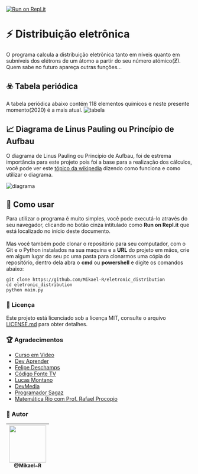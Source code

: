 [![Run on Repl.it](https://repl.it/badge/github/Mikael-R/eletronic_distribution)](https://eletronicdistribution.mikael32.repl.run/)

# ⚡ Distribuição eletrônica
O programa calcula a distribuição eletrônica tanto em níveis quanto em subníveis dos elétrons de um átomo a partir do seu número atómico(Ƶ).<br>
Quem sabe no futuro apareça outras funções...

## ☣️ Tabela periódica
A tabela periódica abaixo contém 118 elementos químicos e neste presente momento(2020) é a mais atual.
![tabela](https://github.com/Mikael-R/eletronic_distribution/blob/master/template/tabela.png)

## 📈 Diagrama de Linus Pauling ou Princípio de Aufbau
O diagrama de Linus Pauling ou Princípio de Aufbau, foi de estrema importância para este projeto pois foi a base para a realização dos cálculos, você pode ver este [tópico da wikipedia](https://pt.wikipedia.org/wiki/Princípio_de_Aufbau) dizendo como funciona e como utilizar o diagrama.

![diagrama](https://github.com/Mikael-R/eletronic_distribution/blob/master/template/diagrama.png)

## 🤔 Como usar
Para utilizar o programa é muito simples, você pode executá-lo através do seu navegador, clicando no botão cinza intitulado como **Run on Repl.it** que está localizado no início deste documento.<br>
<br>
Mas você também pode clonar o repositório para seu computador, com o Git e o Python instalados na sua maquina e a **URL** do projeto em mãos, crie em algum lugar do seu pc uma pasta para clonarmos uma cópia do repositório, dentro dela abra o **cmd** ou **powershell** e digite os comandos abaixo:
```
git clone https://github.com/Mikael-R/eletronic_distribution
cd eletronic_distribution
python main.py
```

### 📜 Licença
Este projeto está licenciado sob a licença MIT, consulte o arquivo [LICENSE.md](LICENSE.md) para obter detalhes.

### 🏆 Agradecimentos
* [Curso em Video](https://www.youtube.com/user/cursosemvideo)
* [Dev Aprender](https://www.youtube.com/channel/UCm63tB8wsKOVvxoU4iMpS2A)
* [Felipe Deschamps](https://www.youtube.com/channel/UCU5JicSrEM5A63jkJ2QvGYw)
* [Código Fonte TV](https://www.youtube.com/user/codigofontetv)
* [Lucas Montano](https://www.youtube.com/channel/UCyHOBY6IDZF9zOKJPou2Rgg)
* [DevMedia](https://www.youtube.com/channel/UClBrpNsTEFLbZDDMW1xiOaQ)
* [Programador Sagaz](https://www.youtube.com/channel/UCyHOBY6IDZF9zOKJPou2Rgg)
* [Matemática Rio com Prof. Rafael Procopio ](https://www.youtube.com/user/matematicario)

### 💼 Autor
| [<img src="https://user-images.githubusercontent.com/60241602/79053151-76f0c400-7c11-11ea-8f13-9b2510e0011f.jpeg" width=100><br><sub>@Mikael-R</sub>](https://github.com/Mikael-R) |
| :---: |
